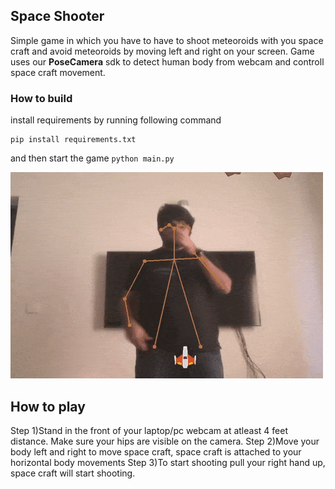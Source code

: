 ## Space Shooter
Simple game in which you have to have to shoot meteoroids with you space craft and avoid meteoroids by moving left and right on your screen. Game uses our **PoseCamera** sdk to detect human body from webcam and controll space craft movement.

### How to build
install requirements by running following command
```
pip install requirements.txt
```
and then start the game `python main.py`

![Sampel output](output.gif)

## How to play
Step 1)Stand in the front of your laptop/pc webcam at atleast 4 feet distance. Make sure your hips are visible on the camera.
Step 2)Move your body left and right to move space craft, space craft is attached to your horizontal body movements
Step 3)To start shooting pull your right hand up, space craft will start shooting.
